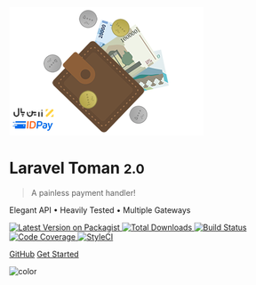 ![logo](_media/logo.png)

# Laravel Toman <small>2.0</small>

> A painless payment handler!

Elegant API • Heavily Tested • Multiple Gateways

<a target="_blank" href="https://packagist.org/packages/evryn/laravel-toman">
    <img alt="Latest Version on Packagist" src="https://img.shields.io/packagist/v/evryn/laravel-toman.svg?label=release&style=flat-square">
</a>
<a target="_blank" href="https://packagist.org/packages/evryn/laravel-toman">
    <img alt="Total Downloads" src="https://img.shields.io/packagist/dt/evryn/laravel-toman.svg?style=flat-square">
</a>
<a target="_blank" href="https://travis-ci.com/evryn/laravel-toman">
    <img alt="Build Status" src="https://img.shields.io/travis/com/evryn/laravel-toman/master.svg?style=flat-square">
</a>
<a target="_blank" href="https://codecov.io/gh/evryn/laravel-toman">
    <img alt="Code Coverage" src='https://img.shields.io/codecov/c/github/evryn/laravel-toman?label=coverage&style=flat-square'>
</a>
<a target="_blank" href="https://styleci.io/repos/214276918">
    <img alt="StyleCI" src="https://styleci.io/repos/214276918/shield">
</a>

[GitHub](https://github.com/evryn/laravel-toman)
[Get Started](#quickstart)

<!-- background color -->

![color](#b3ffe9)
